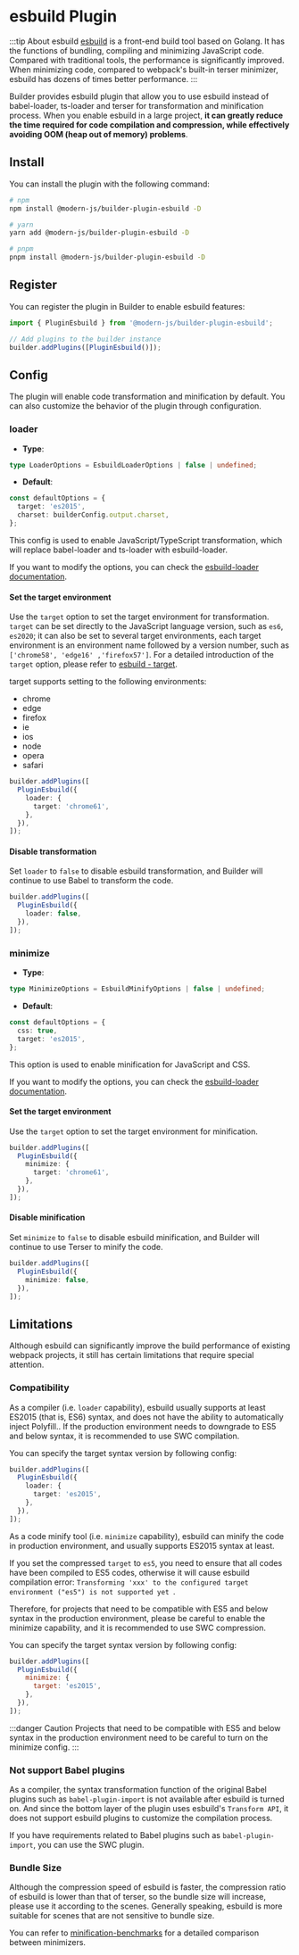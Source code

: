 # esbuild Plugin

:::tip About esbuild
[esbuild](https://esbuild.github.io/) is a front-end build tool based on Golang. It has the functions of bundling, compiling and minimizing JavaScript code. Compared with traditional tools, the performance is significantly improved. When minimizing code, compared to webpack's built-in terser minimizer, esbuild has dozens of times better performance.
:::

Builder provides esbuild plugin that allow you to use esbuild instead of babel-loader, ts-loader and terser for transformation and minification process. When you enable esbuild in a large project, **it can greatly reduce the time required for code compilation and compression, while effectively avoiding OOM (heap out of memory) problems**.

## Install

You can install the plugin with the following command:

```bash
# npm
npm install @modern-js/builder-plugin-esbuild -D

# yarn
yarn add @modern-js/builder-plugin-esbuild -D

# pnpm
pnpm install @modern-js/builder-plugin-esbuild -D
```

## Register

You can register the plugin in Builder to enable esbuild features:

```js
import { PluginEsbuild } from '@modern-js/builder-plugin-esbuild';

// Add plugins to the builder instance
builder.addPlugins([PluginEsbuild()]);
```

## Config

The plugin will enable code transformation and minification by default. You can also customize the behavior of the plugin through configuration.

### loader

- **Type**:

```ts
type LoaderOptions = EsbuildLoaderOptions | false | undefined;
```

- **Default**:

```ts
const defaultOptions = {
  target: 'es2015',
  charset: builderConfig.output.charset,
};
```

This config is used to enable JavaScript/TypeScript transformation, which will replace babel-loader and ts-loader with esbuild-loader.

If you want to modify the options, you can check the [esbuild-loader documentation](https://github.com/privatenumber/esbuild-loader#loader).

#### Set the target environment

Use the `target` option to set the target environment for transformation. `target` can be set directly to the JavaScript language version, such as `es6`, `es2020`; it can also be set to several target environments, each target environment is an environment name followed by a version number, such as `['chrome58', 'edge16' ,'firefox57']`. For a detailed introduction of the `target` option, please refer to [esbuild - target](https://esbuild.github.io/api/#target).

target supports setting to the following environments:

- chrome
- edge
- firefox
- ie
- ios
- node
- opera
- safari

```ts
builder.addPlugins([
  PluginEsbuild({
    loader: {
      target: 'chrome61',
    },
  }),
]);
```

#### Disable transformation

Set `loader` to `false` to disable esbuild transformation, and Builder will continue to use Babel to transform the code.

```ts
builder.addPlugins([
  PluginEsbuild({
    loader: false,
  }),
]);
```

### minimize

- **Type**:

```ts
type MinimizeOptions = EsbuildMinifyOptions | false | undefined;
```

- **Default**:

```ts
const defaultOptions = {
  css: true,
  target: 'es2015',
};
```

This option is used to enable minification for JavaScript and CSS.

If you want to modify the options, you can check the [esbuild-loader documentation](https://github.com/privatenumber/esbuild-loader#minifyplugin).

#### Set the target environment

Use the `target` option to set the target environment for minification.

```ts
builder.addPlugins([
  PluginEsbuild({
    minimize: {
      target: 'chrome61',
    },
  }),
]);
```

#### Disable minification

Set `minimize` to `false` to disable esbuild minification, and Builder will continue to use Terser to minify the code.

```ts
builder.addPlugins([
  PluginEsbuild({
    minimize: false,
  }),
]);
```

## Limitations

Although esbuild can significantly improve the build performance of existing webpack projects, it still has certain limitations that require special attention.

### Compatibility

As a compiler (i.e. `loader` capability), esbuild usually supports at least ES2015 (that is, ES6) syntax, and does not have the ability to automatically inject Polyfill.. If the production environment needs to downgrade to ES5 and below syntax, it is recommended to use SWC compilation.

You can specify the target syntax version by following config:

```ts
builder.addPlugins([
  PluginEsbuild({
    loader: {
      target: 'es2015',
    },
  }),
]);
```

As a code minify tool (i.e. `minimize` capability), esbuild can minify the code in production environment, and usually supports ES2015 syntax at least.

If you set the compressed `target` to `es5`, you need to ensure that all codes have been compiled to ES5 codes, otherwise it will cause esbuild compilation error: `Transforming 'xxx' to the configured target environment ("es5") is not supported yet `.

Therefore, for projects that need to be compatible with ES5 and below syntax in the production environment, please be careful to enable the minimize capability, and it is recommended to use SWC compression.

You can specify the target syntax version by following config:

```js
builder.addPlugins([
  PluginEsbuild({
    minimize: {
      target: 'es2015',
    },
  }),
]);
```

:::danger Caution
Projects that need to be compatible with ES5 and below syntax in the production environment need to be careful to turn on the minimize config.
:::

### Not support Babel plugins

As a compiler, the syntax transformation function of the original Babel plugins such as `babel-plugin-import` is not available after esbuild is turned on. And since the bottom layer of the plugin uses esbuild's `Transform API`, it does not support esbuild plugins to customize the compilation process.

If you have requirements related to Babel plugins such as `babel-plugin-import`, you can use the SWC plugin.

### Bundle Size

Although the compression speed of esbuild is faster, the compression ratio of esbuild is lower than that of terser, so the bundle size will increase, please use it according to the scenes. Generally speaking, esbuild is more suitable for scenes that are not sensitive to bundle size.

You can refer to [minification-benchmarks](https://github.com/privatenumber/minification-benchmarks) for a detailed comparison between minimizers.
